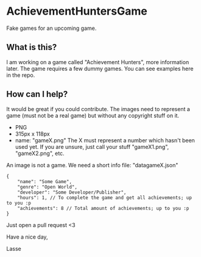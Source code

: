 # AchievementHuntersGame
Fake games for an upcoming game.

## What is this?
I am working on a game called "Achievement Hunters", more information later.
The game requires a few dummy games. You can see examples here in the repo.

## How can I help?
It would be great if you could contribute.
The images need to represent a game (must not be a real game) but without any copyright stuff on it.

- PNG
- 315px x 118px
- name: "gameX.png" The X must represent a number which hasn't been used yet. If you are unsure, just call your stuff "gameX1.png", "gameX2.png", etc.

An image is not a game. We need a short info file: 
"datagameX.json"
```
{
    "name": "Some Game",
    "genre": "Open World",
    "developer": "Some Developer/Publisher",
    "hours": 1, // To complete the game and get all achievements; up to you :p
    "achievements": 8 // Total amount of achievements; up to you :p
}
```

Just open a pull request <3

Have a nice day, 

Lasse